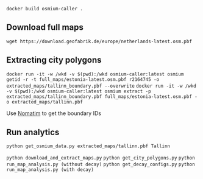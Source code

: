 `docker build osmium-caller .`

## Download full maps
`wget https://download.geofabrik.de/europe/netherlands-latest.osm.pbf`

## Extracting city polygons
`docker run -it -w /wkd -v $(pwd):/wkd osmium-caller:latest osmium getid -r -t full_maps/estonia-latest.osm.pbf r2164745 -o extracted_maps/tallinn_boundary.pbf --overwrite`
`docker run -it -w /wkd -v $(pwd):/wkd osmium-caller:latest osmium extract -p extracted_maps/tallinn_boundary.pbf full_maps/estonia-latest.osm.pbf -o extracted_maps/tallinn.pbf`

Use [Nomatim](https://nominatim.openstreetmap.org/ui/details.html?osmtype=R&osmid=2164745&class=boundary) to get the boundary IDs

## Run analytics
`python get_osmium_data.py extracted_maps/tallinn.pbf Tallinn`

`python download_and_extract_maps.py`
`python get_city_polygons.py`
`python run_map_analysis.py (without decay)`
`python get_decay_configs.py`
`python run_map_analysis.py (with decay)`